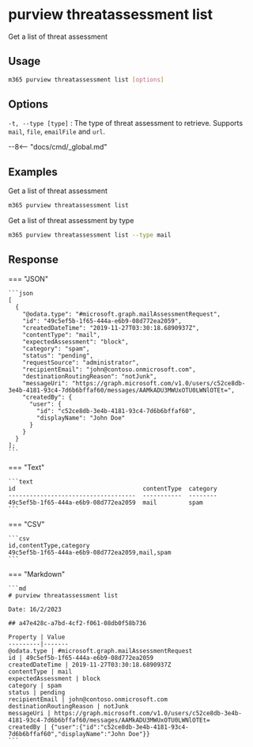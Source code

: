 # purview threatassessment list

Get a list of threat assessment

## Usage

```sh
m365 purview threatassessment list [options]
```

## Options

`-t, --type [type]`
: The type of threat assessment to retrieve. Supports `mail`, `file`, `emailFile` and `url`.

--8<-- "docs/cmd/_global.md"

## Examples

Get a list of threat assessment

```sh
m365 purview threatassessment list
```

Get a list of threat assessment by type

```sh
m365 purview threatassessment list --type mail
```

## Response


=== "JSON"

    ```json
    [
      {
        "@odata.type": "#microsoft.graph.mailAssessmentRequest",
        "id": "49c5ef5b-1f65-444a-e6b9-08d772ea2059",
        "createdDateTime": "2019-11-27T03:30:18.6890937Z",
        "contentType": "mail",
        "expectedAssessment": "block",
        "category": "spam",
        "status": "pending",
        "requestSource": "administrator",
        "recipientEmail": "john@contoso.onmicrosoft.com",
        "destinationRoutingReason": "notJunk",
        "messageUri": "https://graph.microsoft.com/v1.0/users/c52ce8db-3e4b-4181-93c4-7d6b6bffaf60/messages/AAMkADU3MWUxOTU0LWNlOTEt=",
        "createdBy": {
          "user": {
            "id": "c52ce8db-3e4b-4181-93c4-7d6b6bffaf60",
            "displayName": "John Doe"
          }
        }
      }
    ];
    ```

=== "Text"

    ```text
    id                                    contentType  category
    ------------------------------------  -----------  --------
    49c5ef5b-1f65-444a-e6b9-08d772ea2059  mail         spam
    ```

=== "CSV"

    ```csv
    id,contentType,category
    49c5ef5b-1f65-444a-e6b9-08d772ea2059,mail,spam
    ```

=== "Markdown"

    ```md
    # purview threatassessment list

    Date: 16/2/2023

    ## a47e428c-a7bd-4cf2-f061-08db0f58b736

    Property | Value
    ---------|-------
    @odata.type | #microsoft.graph.mailAssessmentRequest
    id | 49c5ef5b-1f65-444a-e6b9-08d772ea2059
    createdDateTime | 2019-11-27T03:30:18.6890937Z
    contentType | mail
    expectedAssessment | block
    category | spam
    status | pending
    recipientEmail | john@contoso.onmicrosoft.com
    destinationRoutingReason | notJunk
    messageUri | https://graph.microsoft.com/v1.0/users/c52ce8db-3e4b-4181-93c4-7d6b6bffaf60/messages/AAMkADU3MWUxOTU0LWNlOTEt=
    createdBy | {"user":{"id":"c52ce8db-3e4b-4181-93c4-7d6b6bffaf60","displayName":"John Doe"}}
    ```
